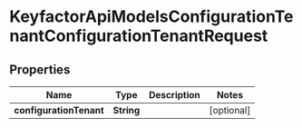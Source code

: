 

# KeyfactorApiModelsConfigurationTenantConfigurationTenantRequest


## Properties

| Name | Type | Description | Notes |
|------------ | ------------- | ------------- | -------------|
|**configurationTenant** | **String** |  |  [optional] |



